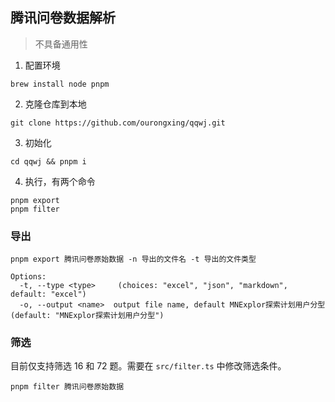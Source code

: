 ## 腾讯问卷数据解析
> 不具备通用性

1. 配置环境
```shell
brew install node pnpm
```
2. 克隆仓库到本地
```shell
git clone https://github.com/ourongxing/qqwj.git
```
3. 初始化
```shell
cd qqwj && pnpm i
```

4. 执行，有两个命令
```shell
pnpm export
pnpm filter
```

### 导出
```shell
pnpm export 腾讯问卷原始数据 -n 导出的文件名 -t 导出的文件类型

Options:
  -t, --type <type>     (choices: "excel", "json", "markdown", default: "excel")
  -o, --output <name>  output file name, default MNExplor探索计划用户分型 (default: "MNExplor探索计划用户分型")
```

### 筛选
目前仅支持筛选 16 和 72 题。需要在 `src/filter.ts` 中修改筛选条件。

```shell
pnpm filter 腾讯问卷原始数据
```